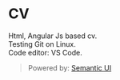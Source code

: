 # CV

Html, Angular Js based cv.  
Testing Git on Linux.  
Code editor: VS Code.  
  
  
> Powered by: [Semantic UI](https://www.semantic-ui.com)
